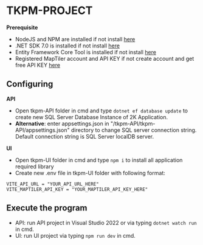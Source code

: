 # TKPM-PROJECT
**Prerequisite**
- NodeJS and NPM are installed if not install [here](https://nodejs.org/en/download)
- .NET SDK 7.0 is installed if not install [here](https://dotnet.microsoft.com/en-us/download/visual-studio-sdks) 
- Entity Framework Core Tool is installed if not install [here](https://learn.microsoft.com/en-us/ef/core/cli/dotnet)
- Registered MapTiler account and API KEY if not create account and get free API KEY [here](https://cloud.maptiler.com/auth/widget?next=https://cloud.maptiler.com/maps/)

## Configuring
**API**

- Open tkpm-API folder in cmd and type `dotnet ef database update` to create new SQL Server Database Instance of 2K Application.
- **Alternative**: enter appsettings.json in "/tkpm-API/tkpm-API/appsettings.json" directory to change SQL server connection string. Default connection string is SQL Server localDB server.

**UI**

- Open tkpm-UI folder in cmd and type `npm i` to install all application required library
- Create new .env file in tkpm-UI folder with following format:
```
VITE_API_URL = "YOUR_API_URL_HERE"
VITE_MAPTILER_API_KEY = "YOUR_MAPTILER_API_KEY_HERE"
```

## Execute the program
- API: run API project in Visual Studio 2022 or via typing `dotnet watch run` in cmd.
- UI: run UI project via typing `npm run dev` in cmd.
